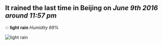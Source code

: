 ## It rained the last time in Beijing on *June 9th 2016 around 11:57 pm*
💧💧  **light rain** *Humidity 69%*

![light rain](http://openweathermap.org/img/w/10n.png)
